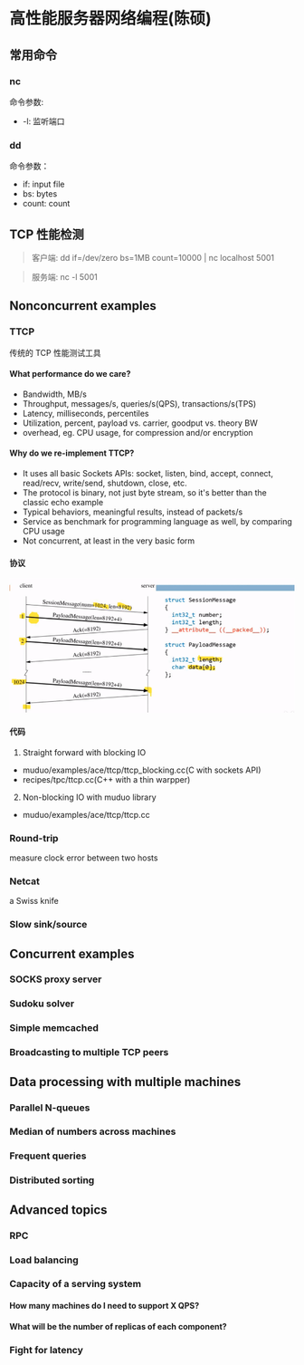 # 高性能服务器网络编程(陈硕)

## 常用命令
### nc
命令参数:
- -l: 监听端口

### dd
命令参数：
- if: input file
- bs: bytes
- count: count
## TCP 性能检测
> 客户端: dd if=/dev/zero bs=1MB count=10000 | nc localhost 5001

> 服务端: nc -l 5001

## Nonconcurrent examples
### TTCP
传统的 TCP 性能测试工具

#### What performance do we care?
- Bandwidth, MB/s
- Throughput, messages/s, queries/s(QPS), transactions/s(TPS)
- Latency, milliseconds, percentiles
- Utilization, percent, payload vs. carrier, goodput vs. theory BW
- overhead, eg. CPU usage, for compression and/or encryption

#### Why do we re-implement TTCP?
- It uses all basic Sockets APIs: socket, listen, bind, accept, connect,
read/recv, write/send, shutdown, close, etc.
- The protocol is binary, not just byte stream, so it's better than the classic
echo example
- Typical behaviors, meaningful results, instead of packets/s
- Service as benchmark for programming language as well, by comparing CPU usage
- Not concurrent, at least in the very basic form

#### 协议
![](./photo/ttcp1.png)

#### 代码
1. Straight forward with blocking IO
- muduo/examples/ace/ttcp/ttcp\_blocking.cc(C with sockets API)
- recipes/tpc/ttcp.cc(C++ with a thin warpper)
2. Non-blocking IO with muduo library
- muduo/examples/ace/ttcp/ttcp.cc

### Round-trip
measure clock error between two hosts

### Netcat
a Swiss knife

### Slow sink/source

## Concurrent examples
### SOCKS proxy server
### Sudoku solver
### Simple memcached
### Broadcasting to multiple TCP peers

## Data processing with multiple machines
### Parallel N-queues
### Median of numbers across machines
### Frequent queries
### Distributed sorting

## Advanced topics
### RPC
### Load balancing
### Capacity of a serving system
#### How many machines do I need to support X QPS?
#### What will be the number of replicas of each component?
### Fight for latency
